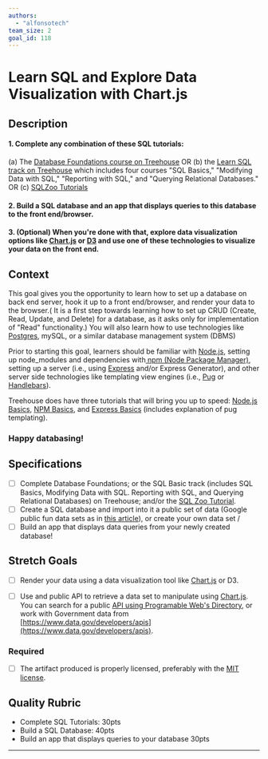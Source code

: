 ```yaml
---
authors:
  - "alfonsotech"
team_size: 2
goal_id: 118
---
```


# Learn SQL and Explore Data Visualization with Chart.js

## Description

#### 1. Complete any combination of these SQL tutorials:
(a) The [Database Foundations course on Treehouse](https://teamtreehouse.com/library/database-foundations) OR
(b) the [Learn SQL track on Treehouse](https://teamtreehouse.com/tracks/learn-sql) which includes four courses "SQL Basics," "Modifying Data with SQL,"  "Reporting with SQL," and "Querying Relational Databases."  OR
(c) [SQLZoo Tutorials]( http://sqlzoo.net/)

#### 2. Build a SQL database and an app that displays queries to this database to the front end/browser. 

#### 3. (Optional) When you're done with that, explore data visualization options like [Chart.js](http://www.chartjs.org/) or [D3](https://d3js.org/) and use one of these technologies to visualize your data on the front end.


## Context
This goal gives you the opportunity to learn how to set up a database on back end server, hook it up to a front end/browser, and render your data to the browser.( It is a first step towards learning how to set up CRUD (Create, Read, Update, and Delete) for a database, as it asks only for implementation of "Read" functionality.) You will also learn how to use technologies like [Postgres](https://www.postgresql.org/about/), mySQL, or a similar database management system (DBMS) 

Prior to starting this goal, learners should be familiar with [Node.js](https://nodejs.org/en/), setting up node_modules and dependencies with[ npm (Node Package Manager)](https://www.npmjs.com/), setting up a server (i.e., using [Express](http://expressjs.com/) and/or Express Generator), and other server side technologies like templating view engines (i.e., [Pug](https://pugjs.org/api/getting-started.html) or [Handlebars](http://handlebarsjs.com/)). 

Treehouse does have three tutorials that will bring you up to speed: [Node.js Basics](https://teamtreehouse.com/library/nodejs-basics), [NPM Basics](https://teamtreehouse.com/library/npm-basics), and [Express Basics](https://teamtreehouse.com/library/express-basics) (includes explanation of pug templating). 

### Happy databasing!


## Specifications

- [ ] Complete Database Foundations; or the SQL Basic track (includes SQL Basics, Modifying Data with SQL. Reporting with SQL, and Querying Relational Databases) on Treehouse; and/or the [SQL Zoo Tutorial]( http://sqlzoo.net/).
- [ ] Create a SQL database and import into it a public set of data (Google public fun data sets as in [this article](http://rs.io/100-interesting-data-sets-for-statistics/)), or create your own data set /
- [ ] Build an app that displays data queries from your newly created database!

## Stretch Goals

- [ ] Render your data using a data visualization tool like  [Chart.js](http://www.chartjs.org/) or D3.
- [ ] Use and public API to retrieve a data set to manipulate using [Chart.js](http://www.chartjs.org/). You can search for a public [API using Programable Web's Directory](http://www.programmableweb.com/apis/directory), or work with Government data from [https://www.data.gov/developers/apis](https://www.data.gov/developers/apis).


### Required

- [ ] The artifact produced is properly licensed, preferably with the [MIT license][mit-license].

## Quality Rubric

- Complete SQL Tutorials: 30pts
- Build a SQL Database: 40pts
- Build an app that displays queries to your database 30pts


---






[mit-license]: https://opensource.org/licenses/MIT
